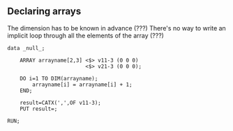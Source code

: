 ## Declaring arrays

The dimension has to be known in advance (???)
There's no way to write an implicit loop through all the elements of the array (???)

```
data _null_;

	ARRAY arrayname[2,3] <$> v11-3 (0 0 0)
	                     <$> v21-3 (0 0 0);
                             
	DO i=1 TO DIM(arrayname);
		arrayname[i] = arrayname[i] + 1;
	END;

	result=CATX(',',OF v11-3);
	PUT result=;

RUN;
```
